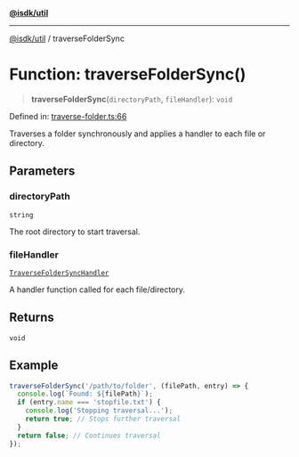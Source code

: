[**@isdk/util**](../README.md)

***

[@isdk/util](../globals.md) / traverseFolderSync

# Function: traverseFolderSync()

> **traverseFolderSync**(`directoryPath`, `fileHandler`): `void`

Defined in: [traverse-folder.ts:66](https://github.com/isdk/util.js/blob/79fcdde5490ce675c34a8f772113e8a202beea65/src/traverse-folder.ts#L66)

Traverses a folder synchronously and applies a handler to each file or directory.

## Parameters

### directoryPath

`string`

The root directory to start traversal.

### fileHandler

[`TraverseFolderSyncHandler`](../type-aliases/TraverseFolderSyncHandler.md)

A handler function called for each file/directory.

## Returns

`void`

## Example

```typescript
traverseFolderSync('/path/to/folder', (filePath, entry) => {
  console.log(`Found: ${filePath}`);
  if (entry.name === 'stopfile.txt') {
    console.log('Stopping traversal...');
    return true; // Stops further traversal
  }
  return false; // Continues traversal
});
```
